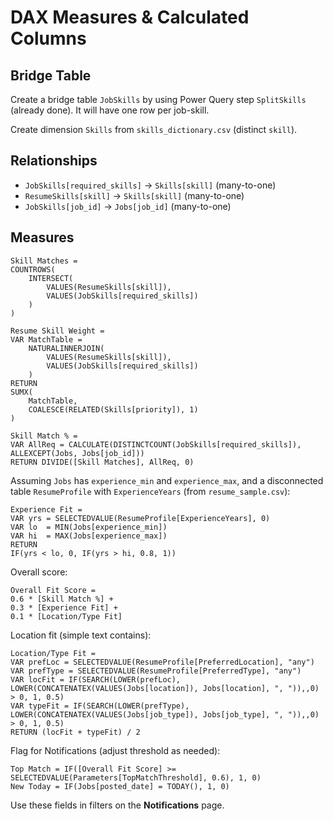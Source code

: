 # DAX Measures & Calculated Columns

## Bridge Table
Create a bridge table `JobSkills` by using Power Query step `SplitSkills` (already done). It will have one row per job-skill.

Create dimension `Skills` from `skills_dictionary.csv` (distinct `skill`).

## Relationships
- `JobSkills[required_skills]` → `Skills[skill]` (many-to-one)
- `ResumeSkills[skill]` → `Skills[skill]` (many-to-one)
- `JobSkills[job_id]` → `Jobs[job_id]` (many-to-one)

## Measures
```
Skill Matches = 
COUNTROWS(
    INTERSECT(
        VALUES(ResumeSkills[skill]),
        VALUES(JobSkills[required_skills])
    )
)

Resume Skill Weight = 
VAR MatchTable =
    NATURALINNERJOIN(
        VALUES(ResumeSkills[skill]),
        VALUES(JobSkills[required_skills])
    )
RETURN
SUMX(
    MatchTable,
    COALESCE(RELATED(Skills[priority]), 1)
)

Skill Match % = 
VAR AllReq = CALCULATE(DISTINCTCOUNT(JobSkills[required_skills]), ALLEXCEPT(Jobs, Jobs[job_id]))
RETURN DIVIDE([Skill Matches], AllReq, 0)
```

Assuming `Jobs` has `experience_min` and `experience_max`, and a disconnected table `ResumeProfile` with `ExperienceYears` (from `resume_sample.csv`):

```
Experience Fit =
VAR yrs = SELECTEDVALUE(ResumeProfile[ExperienceYears], 0)
VAR lo  = MIN(Jobs[experience_min])
VAR hi  = MAX(Jobs[experience_max])
RETURN
IF(yrs < lo, 0, IF(yrs > hi, 0.8, 1))
```

Overall score:
```
Overall Fit Score =
0.6 * [Skill Match %] +
0.3 * [Experience Fit] +
0.1 * [Location/Type Fit]
```

Location fit (simple text contains):
```
Location/Type Fit =
VAR prefLoc = SELECTEDVALUE(ResumeProfile[PreferredLocation], "any")
VAR prefType = SELECTEDVALUE(ResumeProfile[PreferredType], "any")
VAR locFit = IF(SEARCH(LOWER(prefLoc), LOWER(CONCATENATEX(VALUES(Jobs[location]), Jobs[location], ", ")),,0) > 0, 1, 0.5)
VAR typeFit = IF(SEARCH(LOWER(prefType), LOWER(CONCATENATEX(VALUES(Jobs[job_type]), Jobs[job_type], ", ")),,0) > 0, 1, 0.5)
RETURN (locFit + typeFit) / 2
```

Flag for Notifications (adjust threshold as needed):
```
Top Match = IF([Overall Fit Score] >= SELECTEDVALUE(Parameters[TopMatchThreshold], 0.6), 1, 0)
New Today = IF(Jobs[posted_date] = TODAY(), 1, 0)
```

Use these fields in filters on the **Notifications** page.
